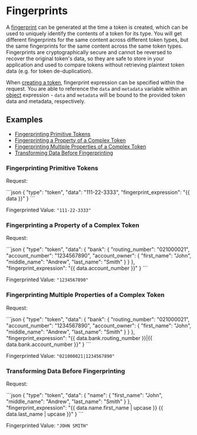 # Fingerprints

A [fingerprint](https://developers.basistheory.com/concepts/what-are-fingerprints/) can be generated at the time a token is created, 
which can be used to uniquely identify the contents of a token for its type. You will get different fingerprints for the same content
across different token types, but the same fingerprints for the same content across the same token types.
Fingerprints are cryptographically secure and cannot be reversed to recover the original token's data, 
so they are safe to store in your application and used to compare tokens without retrieving plaintext token data (e.g. for token de-duplication).

When [creating a token](/#tokens-create-token), fingerprint expression can be specified within the request.
You are able to reference the `data` and `metadata` variable within an [object](#language-objects) expression -
`data` and `metadata` will be bound to the provided token data and metadata, respectively.

## Examples

- [Fingerprinting Primitive Tokens](#search-indexes-examples-indexing-primitive-tokens)
- [Fingerprinting a Property of a Complex Token](#search-indexes-examples-indexing-properties-of-a-complex-token)
- [Fingerprinting Multiple Properties of a Complex Token](#search-indexes-examples-indexing-properties-of-a-complex-token)
- [Transforming Data Before Fingerprinting](#search-indexes-examples-indexing-properties-of-a-complex-token)

### Fingerprinting Primitive Tokens

Request:

<div class="center-column"></div>
```json
{
  "type": "token",
  "data": "111-22-3333",
  "fingerprint_expression": "{{ data }}"
}
```

Fingerprinted Value: `"111-22-3333"`

### Fingerprinting a Property of a Complex Token

Request:

<div class="center-column"></div>
```json
{
  "type": "token",
  "data": {
    "bank": {
      "routing_number": "021000021",
      "account_number": "1234567890",
      "account_owner": {
        "first_name": "John",
        "middle_name": "Andrew",
        "last_name": "Smith"
      }
    }
  },
  "fingerprint_expression": "{{ data.account_number }}"
}
```

Fingerprinted Value: `"1234567890"`

### Fingerprinting Multiple Properties of a Complex Token

Request:

<div class="center-column"></div>
```json
{
  "type": "token",
  "data": {
    "bank": {
      "routing_number": "021000021",
      "account_number": "1234567890",
      "account_owner": {
        "first_name": "John",
        "middle_name": "Andrew",
        "last_name": "Smith"
      }
    }
  },
  "fingerprint_expression": "{{ data.bank.routing_number }}|{{ data.bank.account_number }}"
}
```

Fingerprinted Value: `"021000021|1234567890"`

### Transforming Data Before Fingerprinting

Request:

<div class="center-column"></div>
```json
{
  "type": "token",
  "data": {
    "name": {
      "first_name": "John",
      "middle_name": "Andrew",
      "last_name": "Smith"
    }
  },
  "fingerprint_expression": "{{ data.name.first_name | upcase }} {{ data.last_name | upcase }}"
}
```

Fingerprinted Value: `"JOHN SMITH"`
